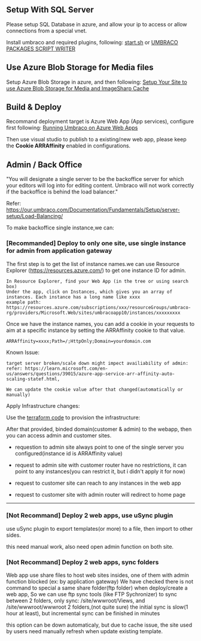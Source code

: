 ﻿
## Setup With SQL Server

Please setup SQL Database in azure, and allow your ip to access or allow connections from a special vnet.

Install umbraco and required plugins, following: [start.sh](./start.sh) or [UMBRACO PACKAGES SCRIPT WRITER](https://psw.codeshare.co.uk/)

## Use Azure Blob Storage for Media files

Setup Azure Blob Storage in azure, and then following:
[Setup Your Site to use Azure Blob Storage for Media and ImageSharp Cache](https://our.umbraco.com/documentation/Extending/FileSystemProviders/Azure-Blob-Storage/)

## Build & Deploy

Recommand deployment target is Azure Web App (App services), 
configure first following: 
[Running Umbraco on Azure Web Apps](https://our.umbraco.com/Documentation/Fundamentals/Setup/server-setup/azure-web-apps)

Then use visual studio to publish to a existing/new web app, please keep the **Cookie ARRAffinity** enabled in configurations.


## Admin / Back Office

"You will designate a single server to be the backoffice server for which your editors will log into for editing content.
Umbraco will not work correctly if the backoffice is behind the load balancer."

Refer: https://our.umbraco.com/Documentation/Fundamentals/Setup/server-setup/Load-Balancing/

To make backoffice single instance,we can:


### [Recommanded] Deploy to only one site, use single instance for admin from application gateway

The first step is to get the list of instance names.we can use Resource Explorer (https://resources.azure.com/) to get one instance ID for admin.

    In Resource Explorer, find your Web App (in the tree or using search box)
    Under the app, click on Instances, which gives you an array of instances. Each instance has a long name like xxxx
    example path:
    https://resources.azure.com/subscriptions/xxx/resourceGroups/umbraco-rg/providers/Microsoft.Web/sites/umbracoapp10/instances/xxxxxxxxx

 
 Once we have the instance names, you can add a cookie in your requests to aim at a specific instance by setting the ARRAffinity cookie to that value.

    ARRAffinity=xxxx;Path=/;HttpOnly;Domain=yourdomain.com

Known Issue: 

    target server broken/scale down might impect availiability of admin: 
    refer: https://learn.microsoft.com/en-us/answers/questions/39015/azure-app-service-arr-affinity-auto-scaling-statef.html,
    
    We can update the cookie value after that changed(automatically or manually)

Apply Infrastructure changes:

Use the [terraform code](./infrastructure/terraform/profiles/dev/) to provision the infrastructure:

After that provided, binded domain(customer & admin) to the webapp, then you can access admin and customer sites.

* requestion to admin site always point to one of the single server you configured(instance id is ARRAffinity value)
* request to admin site with customer router have no restrictions, it can point to any instances(you can restrict it, but i didn't apply it for now)

* request to customer site can reach to any instances in the web app
* request to customer site with admin router will redirect to home page

-----------
### [Not Recommand] Deploy 2 web apps, use uSync plugin
use uSync plugin to export templates(or more) to a file, then import to other sides.

this need manual work, also need open admin function on both site.


### [Not Recommand] Deploy 2 web apps, sync folders
Web app use share files to host web sites insides, one of them with admin function blocked (ex: by application gateway)
We have checked there is not command to special a same share folder(ftp folder) when deploy/create a web app,
So we can use ftp sync tools (like FTP Sychronizer) to sync between 2 folders, 
only sync: /site/wwwroot/Views, and /site/wwwroot/wwwroot 2 folders,(not quite sure)
the initial sync is slow(1 hour at least), but incremental sync can be finished in minutes

this option can be down automaticaly, but due to cache issue, the site used by users need manually refresh when update existing template.
